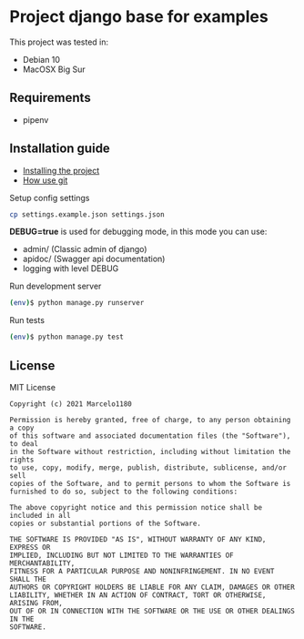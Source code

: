 # Project django base for examples

This project was tested in:
- Debian 10
- MacOSX Big Sur

## Requirements
  - pipenv

## Installation guide
* [Installing the project](INSTALL.md)
* [How use git](FAQ.md)

Setup config settings
```sh
cp settings.example.json settings.json 
```
__DEBUG=true__ is used for debugging mode, in this mode you can use:
- admin/ (Classic admin of django)
- apidoc/ (Swagger api documentation)
- logging with level DEBUG

Run development server
```sh
(env)$ python manage.py runserver
```

Run tests
```sh
(env)$ python manage.py test
```

## License

MIT License

    Copyright (c) 2021 Marcelo1180
    
    Permission is hereby granted, free of charge, to any person obtaining a copy
    of this software and associated documentation files (the "Software"), to deal
    in the Software without restriction, including without limitation the rights
    to use, copy, modify, merge, publish, distribute, sublicense, and/or sell
    copies of the Software, and to permit persons to whom the Software is
    furnished to do so, subject to the following conditions:
    
    The above copyright notice and this permission notice shall be included in all
    copies or substantial portions of the Software.
    
    THE SOFTWARE IS PROVIDED "AS IS", WITHOUT WARRANTY OF ANY KIND, EXPRESS OR
    IMPLIED, INCLUDING BUT NOT LIMITED TO THE WARRANTIES OF MERCHANTABILITY,
    FITNESS FOR A PARTICULAR PURPOSE AND NONINFRINGEMENT. IN NO EVENT SHALL THE
    AUTHORS OR COPYRIGHT HOLDERS BE LIABLE FOR ANY CLAIM, DAMAGES OR OTHER
    LIABILITY, WHETHER IN AN ACTION OF CONTRACT, TORT OR OTHERWISE, ARISING FROM,
    OUT OF OR IN CONNECTION WITH THE SOFTWARE OR THE USE OR OTHER DEALINGS IN THE
    SOFTWARE.
